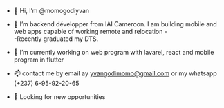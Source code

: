 - 👋 Hi, I’m @momogodiyvan
- 👀 I’m backend développer from IAI Cameroon. I am building mobile and web apps capable of working remote and relocation  -   
 -Recently graduated my DTS.

- 🌱 I’m currently working on web program with lavarel, react and mobile program in flutter
- 📫 contact me by email ay yvangodimomo@gmail.com or my whatsapp (+237) 6-95-92-20-65
- 💼 Looking for new opportunities

<!---
momogodi2000/momogodi2000 is a ✨ special ✨ repository because its `README.md` (this file) appears on your GitHub profile.
You can click the Preview link to take a look at your changes.
--->
